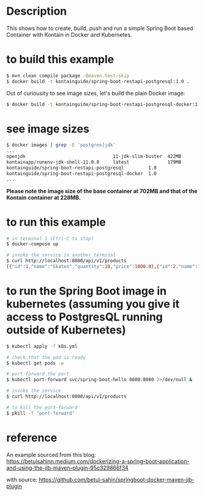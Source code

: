 # Description
This shows how to create, build, push and run a simple Spring Boot based Container with Kontain in Docker and Kubernetes.

# to build this example
```bash
$ mvn clean compile package -Dmaven.test.skip
$ docker build -t kontainguide/spring-boot-restapi-postgresql:1.0 .
```

Out of curiousity to see image sizes, let's build the plain Docker image:
```bash
$ docker build -t kontainguide/spring-boot-restapi-postgresql-docker:1.0 -f Dockerfile.docker .
```

# see image sizes
```bash
$ docker images | grep -E 'postgres|jdk'
...
openjdk                                11-jdk-slim-buster  422MB
kontainapp/runenv-jdk-shell-11.0.8     latest              179MB
kontainguide/spring-boot-restapi-postgresql         1.0                 228MB
kontainguide/spring-boot-restapi-postgresql-docker  1.0                 702MB
...

```

**Please note the image size of the base container at 702MB and that of the Kontain container at 228MB.**

# to run this example
```bash
# in terminal 1 (Ctrl-C to stop)
$ docker-compose up

# invoke the service in another terminal
$ curl http://localhost:8080/api/v1/products
[{"id":1,"name":"Skates","quantity":10,"price":1000.0},{"id":2,"name":"Skiis","quantity":20,"price":2000.0},{"id":3,"name":"Tennis Racquet","quantity":30,"price":3000.0},{"id":3,"name":"Shoes","quantity":40,"price":4000.0},{"id":3,"name":"Socks","quantity":50,"price":5000.0},{"id":3,"name":"Trees","quantity":60,"price":6000.0},{"id":3,"name":"Plants","quantity":70,"price":7000.0},{"id":3,"name":"PCs","quantity":80,"price":8000.0},{"id":3,"name":"Hoses","quantity":90,"price":9000.0},{"id":3,"name":"Tables","quantity":10,"price":1000.0},{"id":3,"name":"Chairs","quantity":20,"price":2000.0},{"id":3,"name":"TVs","quantity":30,"price":3000.0},{"id":3,"name":"Couches","quantity":40,"price":4000.0},{"id":3,"name":"Carpets","quantity":50,"price":5000.0}]
```

# to run the Spring Boot image in kubernetes (assuming you give it access to PostgresQL running outside of Kubernetes)
```bash
$ kubectl apply -f k8s.yml

# check that the pod is ready
$ kubectl get pods -w

# port-forward the port
$ kubectl port-forward svc/spring-boot-hello 8080:8080 2>/dev/null &

# invoke the service
$ curl http://localhost:8080/api/v1/products

# to kill the port-forward
$ pkill -f "port-forward"
```

# reference
An example sourced from this blog:
https://betulsahinn.medium.com/dockerizing-a-spring-boot-application-and-using-the-jib-maven-plugin-95c329866f34

with source:
https://github.com/betul-sahin/springboot-docker-maven-jib-plugin